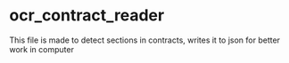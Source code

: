 # ocr_contract_reader
This file is made to detect sections in contracts, writes it to json for better work in computer
